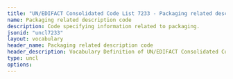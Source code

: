```yaml
---
title: "UN/EDIFACT Consolidated Code List 7233 - Packaging related description code (20B) JSON-LD Vocabulary"
name: Packaging related description code
description: Code specifying information related to packaging.
jsonid: "uncl7233"
layout: vocabulary
header_name: Packaging related description code
header_description: Vocabulary Definition of UN/EDIFACT Consolidated Code List 7233 - Packaging related description code (20B) semantics in HTML format. JSON-LD format is available at [uncl7233.jsonld](/vocabulary/uncl7233.jsonld)
type: uncl
options:
---
```

